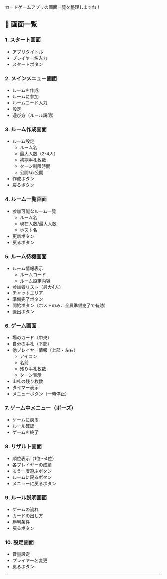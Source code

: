 カードゲームアプリの画面一覧を整理しますね！

## 📱 画面一覧

### 1. **スタート画面**
- アプリタイトル
- プレイヤー名入力
- スタートボタン

### 2. **メインメニュー画面**
- ルームを作成
- ルームに参加
- ルームコード入力
- 設定
- 遊び方（ルール説明）

### 3. **ルーム作成画面**
- ルーム設定
  - ルーム名
  - 最大人数（2-4人）
  - 初期手札枚数
  - ターン制限時間
  - 公開/非公開
- 作成ボタン
- 戻るボタン

### 4. **ルーム一覧画面**
- 参加可能なルーム一覧
  - ルーム名
  - 現在人数/最大人数
  - ホスト名
- 更新ボタン
- 戻るボタン

### 5. **ルーム待機画面**
- ルーム情報表示
  - ルームコード
  - ルーム設定内容
- 参加者リスト（最大4人）
- チャットエリア
- 準備完了ボタン
- 開始ボタン（ホストのみ、全員準備完了で有効）
- 退出ボタン

### 6. **ゲーム画面**
- 場のカード（中央）
- 自分の手札（下部）
- 他プレイヤー情報（上部・左右）
  - アイコン
  - 名前
  - 残り手札枚数
  - ターン表示
- 山札の残り枚数
- タイマー表示
- メニューボタン（一時停止）

### 7. **ゲーム中メニュー（ポーズ）**
- ゲームに戻る
- ルール確認
- ゲームを終了

### 8. **リザルト画面**
- 順位表示（1位〜4位）
- 各プレイヤーの成績
- もう一度遊ぶボタン
- ルームに戻るボタン
- メニューに戻るボタン

### 9. **ルール説明画面**
- ゲームの流れ
- カードの出し方
- 勝利条件
- 戻るボタン

### 10. **設定画面**
- 音量設定
- プレイヤー名変更
- 戻るボタン

---